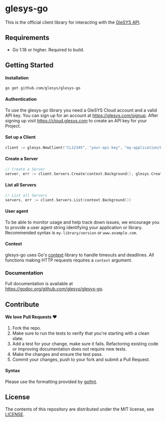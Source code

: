 # glesys-go

This is the official client library for interacting with the
[GleSYS API](https://github.com/GleSYS/API/).

## Requirements

- Go 1.18 or higher. Required to build.

## Getting Started

#### Installation

```shell
go get github.com/glesys/glesys-go
```

#### Authentication

To use the glesys-go library you need a GleSYS Cloud account and a valid API
key. You can sign up for an account at https://glesys.com/signup. After signing
up visit https://cloud.glesys.com to create an API key for your Project.

#### Set up a Client

```go
client := glesys.NewClient("CL12345", "your-api-key", "my-application/0.0.1")
```

#### Create a Server

```go
// Create a Server
server, err := client.Servers.Create(context.Background(), glesys.CreateServerParams{Password: "..."}.WithDefaults())
```

#### List all Servers

```go
// List all Servers
servers, err := client.Servers.List(context.Background())
```

#### User agent

To be able to monitor usage and help track down issues, we encourage you to
provide a user agent string identifying your application or library. Recommended
syntax is `my-library/version` or `www.example.com`.

#### Context

glesys-go uses Go's [context](https://golang.org/pkg/context) library to handle
timeouts and deadlines. All functions making HTTP requests requires a `context`
argument.

### Documentation

Full documentation is available at
https://godoc.org/github.com/glesys/glesys-go.

## Contribute

#### We love Pull Requests ♥

1. Fork the repo.
2. Make sure to run the tests to verify that you're starting with a clean slate.
3. Add a test for your change, make sure it fails. Refactoring existing code or
   improving documentation does not require new tests.
4. Make the changes and ensure the test pass.
5. Commit your changes, push to your fork and submit a Pull Request.

#### Syntax

Please use the formatting provided by [gofmt](https://golang.org/cmd/gofmt).

## License

The contents of this repository are distributed under the MIT license, see [LICENSE](LICENSE).
